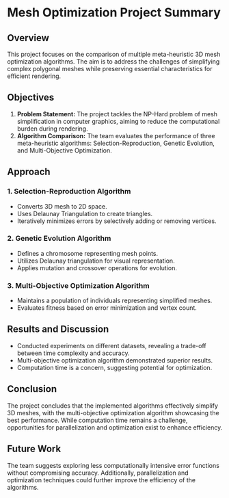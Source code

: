 # Mesh Optimization Project Summary

## Overview

This project focuses on the comparison of multiple meta-heuristic 3D mesh optimization algorithms. The aim is to address the challenges of simplifying complex polygonal meshes while preserving essential characteristics for efficient rendering.

## Objectives

1.  **Problem Statement:** The project tackles the NP-Hard problem of mesh simplification in computer graphics, aiming to reduce the computational burden during rendering.
2.  **Algorithm Comparison:** The team evaluates the performance of three meta-heuristic algorithms: Selection-Reproduction, Genetic Evolution, and Multi-Objective Optimization.

## Approach

### 1. Selection-Reproduction Algorithm

- Converts 3D mesh to 2D space.
- Uses Delaunay Triangulation to create triangles.
- Iteratively minimizes errors by selectively adding or removing vertices.

### 2. Genetic Evolution Algorithm

- Defines a chromosome representing mesh points.
- Utilizes Delaunay triangulation for visual representation.
- Applies mutation and crossover operations for evolution.

### 3. Multi-Objective Optimization Algorithm

- Maintains a population of individuals representing simplified meshes.
- Evaluates fitness based on error minimization and vertex count.

## Results and Discussion

- Conducted experiments on different datasets, revealing a trade-off between time complexity and accuracy.
- Multi-objective optimization algorithm demonstrated superior results.
- Computation time is a concern, suggesting potential for optimization.

## Conclusion

The project concludes that the implemented algorithms effectively simplify 3D meshes, with the multi-objective optimization algorithm showcasing the best performance. While computation time remains a challenge, opportunities for parallelization and optimization exist to enhance efficiency.

## Future Work

The team suggests exploring less computationally intensive error functions without compromising accuracy. Additionally, parallelization and optimization techniques could further improve the efficiency of the algorithms.
